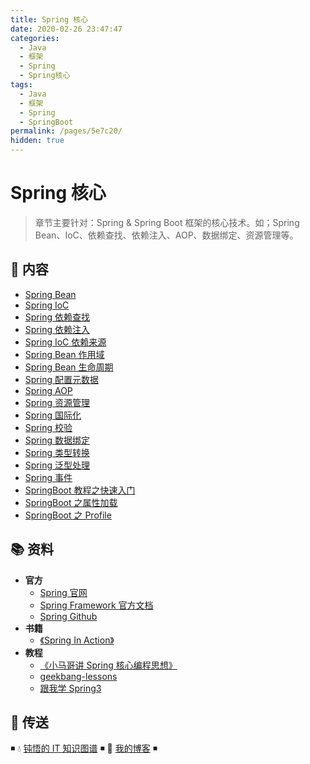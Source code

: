 ```yaml
---
title: Spring 核心
date: 2020-02-26 23:47:47
categories:
  - Java
  - 框架
  - Spring
  - Spring核心
tags:
  - Java
  - 框架
  - Spring
  - SpringBoot
permalink: /pages/5e7c20/
hidden: true
---
```


# Spring 核心

> 章节主要针对：Spring & Spring Boot 框架的核心技术。如；Spring Bean、IoC、依赖查找、依赖注入、AOP、数据绑定、资源管理等。

## 📖 内容

- [Spring Bean](01.SpringBean.md)
- [Spring IoC](02.SpringIoC.md)
- [Spring 依赖查找](03.Spring依赖查找.md)
- [Spring 依赖注入](04.Spring依赖注入.md)
- [Spring IoC 依赖来源](05.SpringIoC依赖来源.md)
- [Spring Bean 作用域](06.SpringBean作用域.md)
- [Spring Bean 生命周期](07.SpringBean生命周期.md)
- [Spring 配置元数据](08.Spring配置元数据.md)
- [Spring AOP](10.SpringAop.md)
- [Spring 资源管理](21.Spring资源管理.md)
- [Spring 国际化](22.Spring国际化.md)
- [Spring 校验](23.Spring校验.md)
- [Spring 数据绑定](24.Spring数据绑定.md)
- [Spring 类型转换](25.Spring类型转换.md)
- [Spring 泛型处理](26.Spring泛型处理.md)
- [Spring 事件](27.Spring事件.md)
- [SpringBoot 教程之快速入门](31.SpringBoot之快速入门.md)
- [SpringBoot 之属性加载](32.SpringBoot之属性加载.md)
- [SpringBoot 之 Profile](33.SpringBoot之Profile.md)

## 📚 资料

- **官方**
  - [Spring 官网](https://spring.io/)
  - [Spring Framework 官方文档](https://docs.spring.io/spring-framework/docs/current/spring-framework-reference/index.html)
  - [Spring Github](https://github.com/spring-projects/spring-framework)
- **书籍**
  - [《Spring In Action》](https://item.jd.com/12622829.html)
- **教程**
  - [《小马哥讲 Spring 核心编程思想》](https://time.geekbang.org/course/intro/265)
  - [geekbang-lessons](https://github.com/geektime-geekbang/geekbang-lessons)
  - [跟我学 Spring3](http://jinnianshilongnian.iteye.com/blog/1482071)

## 🚪 传送

◾ 💧 [钝悟的 IT 知识图谱](https://dunwu.github.io/waterdrop/) ◾ 🎯 [我的博客](https://github.com/dunwu/blog) ◾
